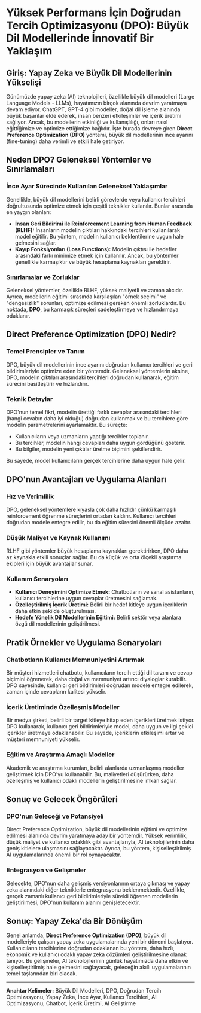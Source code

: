 # Yüksek Performans İçin Doğrudan Tercih Optimizasyonu (DPO): Büyük Dil Modellerinde İnnovatif Bir Yaklaşım

## Giriş: Yapay Zeka ve Büyük Dil Modellerinin Yükselişi

Günümüzde yapay zeka (AI) teknolojileri, özellikle büyük dil modelleri (Large Language Models - LLMs), hayatımızın birçok alanında devrim yaratmaya devam ediyor. ChatGPT, GPT-4 gibi modeller, doğal dil işleme alanında büyük başarılar elde ederek, insan benzeri etkileşimler ve içerik üretimi sağlıyor. Ancak, bu modellerin etkinliği ve kullanışlılığı, onları nasıl eğittiğimize ve optimize ettiğimize bağlıdır. İşte burada devreye giren **Direct Preference Optimization (DPO)** yöntemi, büyük dil modellerinin ince ayarını (fine-tuning) daha verimli ve etkili hale getiriyor.

## Neden DPO? Geleneksel Yöntemler ve Sınırlamaları

### İnce Ayar Sürecinde Kullanılan Geleneksel Yaklaşımlar

Genellikle, büyük dil modellerini belirli görevlerde veya kullanıcı tercihleri doğrultusunda optimize etmek için çeşitli teknikler kullanılır. Bunlar arasında en yaygın olanları:

- **İnsan Geri Bildirimi ile Reinforcement Learning from Human Feedback (RLHF):** İnsanların modelin çıktıları hakkındaki tercihleri kullanılarak model eğitilir. Bu yöntem, modelin kullanıcı beklentilerine uygun hale gelmesini sağlar.
- **Kayıp Fonksiyonları (Loss Functions):** Modelin çıktısı ile hedefler arasındaki farkı minimize etmek için kullanılır. Ancak, bu yöntemler genellikle karmaşıktır ve büyük hesaplama kaynakları gerektirir.

### Sınırlamalar ve Zorluklar

Geleneksel yöntemler, özellikle RLHF, yüksek maliyetli ve zaman alıcıdır. Ayrıca, modellerin eğitimi sırasında karşılaşılan "örnek seçimi" ve "dengesizlik" sorunları, optimize edilmesi gereken önemli zorluklardır. Bu noktada, **DPO**, bu karmaşık süreçleri sadeleştirmeye ve hızlandırmaya odaklanır.

## Direct Preference Optimization (DPO) Nedir?

### Temel Prensipler ve Tanım

DPO, büyük dil modellerinin ince ayarını doğrudan kullanıcı tercihleri ve geri bildirimleriyle optimize eden bir yöntemdir. Geleneksel yöntemlerin aksine, DPO, modelin çıktıları arasındaki tercihleri doğrudan kullanarak, eğitim sürecini basitleştirir ve hızlandırır.

### Teknik Detaylar

DPO'nun temel fikri, modelin ürettiği farklı cevaplar arasındaki tercihleri (hangi cevabın daha iyi olduğu) doğrudan kullanmak ve bu tercihlere göre modelin parametrelerini ayarlamaktır. Bu süreçte:

- Kullanıcıların veya uzmanların yaptığı tercihler toplanır.
- Bu tercihler, modelin hangi cevapları daha uygun gördüğünü gösterir.
- Bu bilgiler, modelin yeni çıktılar üretme biçimini şekillendirir.

Bu sayede, model kullanıcıların gerçek tercihlerine daha uygun hale gelir.

## DPO'nun Avantajları ve Uygulama Alanları

### Hız ve Verimlilik

DPO, geleneksel yöntemlere kıyasla çok daha hızlıdır çünkü karmaşık reinforcement öğrenme süreçlerini ortadan kaldırır. Kullanıcı tercihleri doğrudan modele entegre edilir, bu da eğitim süresini önemli ölçüde azaltır.

### Düşük Maliyet ve Kaynak Kullanımı

RLHF gibi yöntemler büyük hesaplama kaynakları gerektirirken, DPO daha az kaynakla etkili sonuçlar sağlar. Bu da küçük ve orta ölçekli araştırma ekipleri için büyük avantajlar sunar.

### Kullanım Senaryoları

- **Kullanıcı Deneyimini Optimize Etmek:** Chatbotların ve sanal asistanların, kullanıcı tercihlerine uygun cevaplar üretmesini sağlamak.
- **Özelleştirilmiş İçerik Üretimi:** Belirli bir hedef kitleye uygun içeriklerin daha etkin şekilde oluşturulması.
- **Hedefe Yönelik Dil Modellerinin Eğitimi:** Belirli sektör veya alanlara özgü dil modellerinin geliştirilmesi.

## Pratik Örnekler ve Uygulama Senaryoları

### Chatbotların Kullanıcı Memnuniyetini Artırmak

Bir müşteri hizmetleri chatbotu, kullanıcıların tercih ettiği dil tarzını ve cevap biçimini öğrenerek, daha doğal ve memnuniyet artırıcı diyaloglar kurabilir. DPO sayesinde, kullanıcı geri bildirimleri doğrudan modele entegre edilerek, zaman içinde cevapların kalitesi yükselir.

### İçerik Üretiminde Özelleşmiş Modeller

Bir medya şirketi, belirli bir target kitleye hitap eden içerikleri üretmek istiyor. DPO kullanarak, kullanıcı geri bildirimleriyle model, daha uygun ve ilgi çekici içerikler üretmeye odaklanabilir. Bu sayede, içeriklerin etkileşimi artar ve müşteri memnuniyeti yükselir.

### Eğitim ve Araştırma Amaçlı Modeller

Akademik ve araştırma kurumları, belirli alanlarda uzmanlaşmış modeller geliştirmek için DPO'yu kullanabilir. Bu, maliyetleri düşürürken, daha özelleşmiş ve kullanıcı odaklı modellerin geliştirilmesine imkan sağlar.

## Sonuç ve Gelecek Öngörüleri

### DPO'nun Geleceği ve Potansiyeli

Direct Preference Optimization, büyük dil modellerinin eğitimi ve optimize edilmesi alanında devrim yaratmaya aday bir yöntemdir. Yüksek verimlilik, düşük maliyet ve kullanıcı odaklılık gibi avantajlarıyla, AI teknolojilerinin daha geniş kitlelere ulaşmasını sağlayacaktır. Ayrıca, bu yöntem, kişiselleştirilmiş AI uygulamalarında önemli bir rol oynayacaktır.

### Entegrasyon ve Gelişmeler

Gelecekte, DPO'nun daha gelişmiş versiyonlarının ortaya çıkması ve yapay zeka alanındaki diğer tekniklerle entegrasyonu beklenmektedir. Özellikle, gerçek zamanlı kullanıcı geri bildirimleriyle sürekli öğrenen modellerin geliştirilmesi, DPO'nun kullanım alanını genişletecektir.

## Sonuç: Yapay Zeka'da Bir Dönüşüm

Genel anlamda, **Direct Preference Optimization (DPO)**, büyük dil modelleriyle çalışan yapay zeka uygulamalarında yeni bir dönemi başlatıyor. Kullanıcıların tercihlerine doğrudan odaklanan bu yöntem, daha hızlı, ekonomik ve kullanıcı odaklı yapay zeka çözümleri geliştirilmesine olanak tanıyor. Bu gelişmeler, AI teknolojilerinin günlük hayatımızda daha etkin ve kişiselleştirilmiş hale gelmesini sağlayacak, geleceğin akıllı uygulamalarının temel taşlarından biri olacak.

---

**Anahtar Kelimeler:** Büyük Dil Modelleri, DPO, Doğrudan Tercih Optimizasyonu, Yapay Zeka, İnce Ayar, Kullanıcı Tercihleri, AI Optimizasyonu, Chatbot, İçerik Üretimi, AI Geliştirme